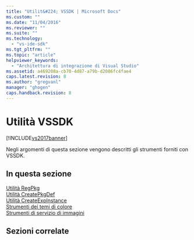 ```yaml
---
title: "Utilit&#224; VSSDK | Microsoft Docs"
ms.custom: ""
ms.date: "11/04/2016"
ms.reviewer: ""
ms.suite: ""
ms.technology: 
  - "vs-ide-sdk"
ms.tgt_pltfrm: ""
ms.topic: "article"
helpviewer_keywords: 
  - "Architettura di integrazione di Visual Studio"
ms.assetid: a469208a-cb70-4d87-a79b-d2086fc4fae4
caps.latest.revision: 8
ms.author: "gregvanl"
manager: "ghogen"
caps.handback.revision: 8
---
```

# Utilit&#224; VSSDK
[!INCLUDE[vs2017banner](../../code-quality/includes/vs2017banner.md)]

Negli argomenti di questa sezione vengono descritti gli strumenti forniti con VSSDK.  
  
## In questa sezione  
 [Utilità RegPkg](../../extensibility/internals/regpkg-utility.md)  
  [Utilità CreatePkgDef](../../extensibility/internals/createpkgdef-utility.md)  
  [Utilità CreateExpInstance](../../extensibility/internals/createexpinstance-utility.md)  
  [Strumenti dei temi di colore](../../extensibility/internals/color-theming-tools.md)  
  [Strumenti di servizio di immagini](../../extensibility/internals/image-service-tools.md)  
  
## Sezioni correlate
